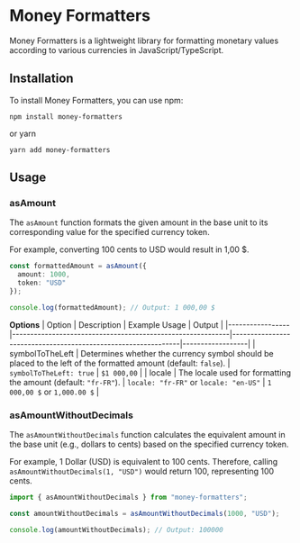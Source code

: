 # Money Formatters
Money Formatters is a lightweight library for formatting monetary values according to various currencies in JavaScript/TypeScript.

## Installation
To install Money Formatters, you can use npm:
```
npm install money-formatters
```
or yarn 
```
yarn add money-formatters
```

## Usage

### asAmount

The `asAmount` function formats the given amount in the base unit to its corresponding value for the specified currency token.

For example, converting 100 cents to USD would result in 1,00 $.

```ts
const formattedAmount = asAmount({
  amount: 1000,
  token: "USD"
});

console.log(formattedAmount); // Output: 1 000,00 $
```

**Options**
| Option          | Description                                                | Example Usage                                                 | Output           |
|-----------------|------------------------------------------------------------|---------------------------------------------------------------|------------------|
| symbolToTheLeft | Determines whether the currency symbol should be placed to the left of the formatted amount (default: `false`). | `symbolToTheLeft: true`                                      | `$1 000,00`      |
| locale          | The locale used for formatting the amount (default: `"fr-FR"`). | `locale: "fr-FR"` or `locale: "en-US"`                         | `1 000,00 $` or `1,000.00 $` |

### asAmountWithoutDecimals
The `asAmountWithoutDecimals` function calculates the equivalent amount in the base unit (e.g., dollars to cents) based on the specified currency token.

For example, 1 Dollar (USD) is equivalent to 100 cents. Therefore, calling `asAmountWithoutDecimals(1, "USD")` would return 100, representing 100 cents.


```ts
import { asAmountWithoutDecimals } from "money-formatters";

const amountWithoutDecimals = asAmountWithoutDecimals(1000, "USD");

console.log(amountWithoutDecimals); // Output: 100000
```
